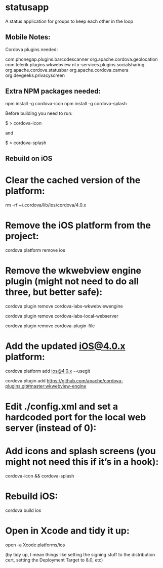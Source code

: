 statusapp
=========

A status application for groups to keep each other in the loop

Mobile Notes:
-------------
Cordova plugins needed:

com.phonegap.plugins.barcodescanner
org.apache.cordova.geolocation
com.telerik.plugins.wkwebview
nl.x-services.plugins.socialsharing
org.apache.cordova.statusbar
org.apache.cordova.camera
org.devgeeks.privacyscreen

Extra NPM packages needed:
--------------------------
npm install -g cordova-icon
npm install -g cordova-splash  

Before building you need to run:

$ > cordova-icon

and

$ > cordova-splash  

Rebuild on iOS
--------------

Clear the cached version of the platform:
=========================================

rm -rf ~/.cordova/lib/ios/cordova/4.0.x

Remove the iOS platform from the project:
=========================================

cordova platform remove ios

Remove the wkwebview engine plugin (might not need to do all three, but better safe):
=====================================================================================

cordova plugin remove cordova-labs-wkwebviewengine

cordova plugin remove cordova-labs-local-webserver

cordova plugin remove cordova-plugin-file

Add the updated iOS@4.0.x platform:
===================================

cordova platform add ios@4.0.x --usegit

cordova plugin add https://github.com/apache/cordova-plugins.git#master:wkwebview-engine

Edit ./config.xml and set a hardcoded port for the local web server (instead of 0):
===================================================================================

<content src="http://localhost:123456" />

Add icons and splash screens (you might not need this if it’s in a hook):
=========================================================================

cordova-icon && cordova-splash

Rebuild iOS:
============

cordova build ios

Open in Xcode and tidy it up:
=============================

open -a Xcode platforms/ios

(by tidy up, I mean things like setting the signing stuff to the distribution cert, setting the Deployment Target to 8.0, etc)


